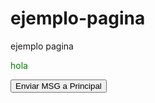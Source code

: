 # ejemplo-pagina
ejemplo pagina

<p style="color: green">hola</p>
<p id="receiver"></p>
<button id="send">Enviar MSG a Principal</button>

<script type="text/javascript">
document.getElementsByTagName('p')[0].style.color = 'red';
function bindEvent(element, eventName, eventHandler) {
       	if (element.addEventListener) {
               	element.addEventListener(eventName, eventHandler, false);
      	} else if (element.attachEvent) {
               	element.attachEvent('on' + eventName, eventHandler);
       	}
}
	
var sendMessage = function (msg) {
	window.parent.postMessage(msg, '*');
};

var messageButton = document.getElementById('send');

bindEvent(messageButton, 'click', function (e) {
	var random = Math.random();
	sendMessage(document);
});
</script>

